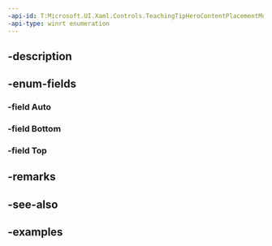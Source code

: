 ```yaml
---
-api-id: T:Microsoft.UI.Xaml.Controls.TeachingTipHeroContentPlacementMode
-api-type: winrt enumeration
---
```


## -description

## -enum-fields

### -field Auto

### -field Bottom

### -field Top

## -remarks

## -see-also

## -examples

